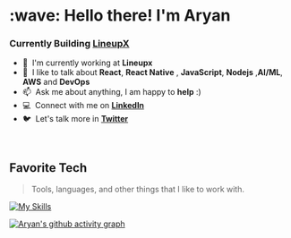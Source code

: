<!---
aryanat1911/aryanat1911 is a ✨ special ✨ repository because its `README.md` (this file) appears on your GitHub profile.
You can click the Preview link to take a look at your changes.
--->



<h1 align="left" id="Aryan-title">:wave: Hello there! I'm Aryan</h1>

<h3 align="left">Currently Building <a href="https://www.lineupx.com/" target="_blank"> LineupX </a></h3>


- :office: &nbsp;I'm currently working at **Lineupx**
- :speech_balloon: &nbsp;I like to talk about **React**, **React Native** , **JavaScript**, **Nodejs** ,**AI/ML**, **AWS** and **DevOps**
- :mailbox: &nbsp;Ask me about anything, I am happy to **help** :)
- :computer: &nbsp;Connect with me on **[LinkedIn]**
- :bird: &nbsp;Let's talk more in **[Twitter]**

<br>

<h2 align="left" id="Aryan-tech">Favorite Tech</h2>

> Tools, languages, and other things that I like to work with.

[![My Skills](https://skillicons.dev/icons?i=js,express,nextjs,react,c,cpp,docker,kubernetes,aws,nodejs,figma,git,vscode,cloudflare,html,css,vim,nginx,grafana,prometheus,python,sass,bootstrap,styledcomponents,tailwind,redis,mongodb,mysql,linux,deno,cloudflare,bash,solidity&theme=light)](https://skillicons.dev)

[![Aryan's github activity graph](https://github-readme-activity-graph.vercel.app/graph?username=aryanat1911)](https://github.com/ashutosh00710/github-readme-activity-graph)

[linkedin]: https://www.linkedin.com/in/aryan-khan-aaba6721a/ "LinkedIn"
[twitter]: https://twitter.com/AryanKh77599846 "Twitter"
<!-- [![Aryan's github activity graph](https://activity-graph.herokuapp.com/graph?username=aryanat1911&theme=react-dark)](https://github.com/aryanat1911) -->
